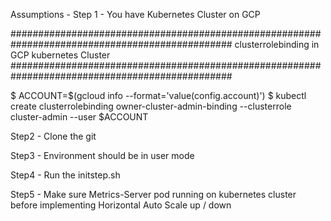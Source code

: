 





Assumptions - 
Step 1 - You have Kubernetes Cluster on GCP

################################################################################################
clusterrolebinding in GCP kubernetes Cluster
################################################################################################

$ ACCOUNT=$(gcloud info --format='value(config.account)')
$ kubectl create clusterrolebinding owner-cluster-admin-binding --clusterrole cluster-admin --user $ACCOUNT

Step2 -  Clone the git

Step3 - Environment should be in user mode

Step4 - Run the initstep.sh

Step5 - Make sure Metrics-Server pod running on kubernetes cluster before implementing Horizontal Auto Scale up / down







